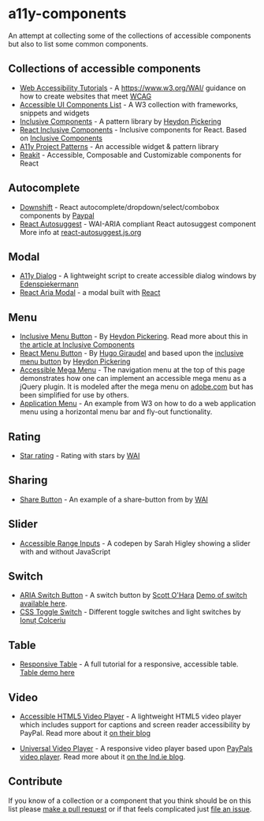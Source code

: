 # a11y-components

An attempt at collecting some of the collections of accessible components but also to list some common components.

## Collections of accessible components

- [Web Accessibility Tutorials](https://www.w3.org/WAI/tutorials/) - A https://www.w3.org/WAI/ guidance on how to create websites that meet [WCAG](https://www.w3.org/WAI/intro/wcag)
- [Accessible UI Components List](https://www.w3.org/blog/wai-components-gallery/) - A W3 collection with frameworks, snippets and widgets
- [Inclusive Components](https://inclusive-components.design/) - A pattern library by [Heydon Pickering](https://twitter.com/heydonworks)
- [React Inclusive Components](https://www.npmjs.com/package/react-inclusive-components) - Inclusive components for React. Based on [Inclusive Components](https://inclusive-components.design/)
- [A11y Project Patterns](http://a11yproject.com/patterns.html) - An accessible widget & pattern library
- [Reakit](https://reakit.io/) - Accessible, Composable and Customizable components for React

## Autocomplete

- [Downshift](https://github.com/paypal/downshift) - React autocomplete/dropdown/select/combobox components by [Paypal](https://github.com/paypal)
- [React Autosuggest](https://github.com/moroshko/react-autosuggest) - WAI-ARIA compliant React autosuggest component More info at [react-autosuggest.js.org](http://react-autosuggest.js.org)

## Modal

- [A11y Dialog](https://github.com/edenspiekermann/a11y-dialog) - A lightweight script to create accessible dialog windows by [Edenspiekermann](https://www.edenspiekermann.com/)
- [React Aria Modal](https://github.com/davidtheclark/react-aria-modal) - a modal built with [React](https://facebook.github.io/react/)

## Menu

- [Inclusive Menu Button](https://github.com/Heydon/inclusive-menu-button) - By [Heydon Pickering](https://twitter.com/heydonworks). Read more about this in [the article at Inclusive Components](https://inclusive-components.design/menus-menu-buttons/)
- [React Menu Button](https://github.com/HugoGiraudel/react-menu-button) - By [Hugo Giraudel](https://twitter.com/hugogiraudel) and based upon the [inclusive menu button](https://github.com/Heydon/inclusive-menu-button) by [Heydon Pickering](https://twitter.com/heydonworks)
- [Accessible Mega Menu](http://adobe-accessibility.github.io/Accessible-Mega-Menu/) - The navigation menu at the top of this page demonstrates how one can implement an accessible mega menu as a jQuery plugin. It is modeled after the mega menu on [adobe.com](https://adobe.com) but has been simplified for use by others.
- [Application Menu](https://www.w3.org/WAI/tutorials/menus/application-menus-code/) - An example from W3 on how to do a web application menu using a horizontal menu bar and fly-out functionality.

## Rating

- [Star rating](https://www.w3.org/WAI/tutorials/forms/custom-controls/#a-star-rating) - Rating with stars by [WAI](https://www.w3.org/WAI/)

## Sharing

- [Share Button](https://www.w3.org/WAI/tutorials/forms/custom-controls/#a-share-button) - An example of a share-button from by [WAI](https://www.w3.org/WAI/)

## Slider

- [Accessible Range Inputs](https://codepen.io/smhigley/pen/ObWbdy) - A codepen by Sarah Higley showing a slider with and without JavaScript

## Switch

- [ARIA Switch Button](https://github.com/scottaohara/aria-switch-button) - A switch button by [Scott O'Hara](https://twitter.com/scottohara) [Demo of switch available here](https://scottaohara.github.io/aria-switch-button/).
- [CSS Toggle Switch](https://ghinda.net/css-toggle-switch/) - Different toggle switches and light switches by [Ionuț Colceriu](https://twitter.com/ghindas)

## Table

- [Responsive Table](http://adrianroselli.com/2017/11/a-responsive-accessible-table.html) - A full tutorial for a responsive, accessible table. [Table demo here](https://codepen.io/aardrian/pen/YEKmxP?editors=1000)

## Video

- [Accessible HTML5 Video Player](https://github.com/paypal/accessible-html5-video-player) - A lightweight HTML5 video player which includes support for captions and screen reader accessibility by PayPal. Read more about it [on their blog](https://www.paypal-engineering.com/2014/09/05/introducing-an-accessible-html5-video-player/)

- [Universal Video Player](https://source.ind.ie/project/video-player) - A responsive video player based upon [PayPals video player](https://github.com/paypal/accessible-html5-video-player). Read more about it [on the Ind.ie blog](https://ind.ie/blog/accessible-video-player/).

## Contribute

If you know of a collection or a component that you think should be on this list please [make a pull request](https://github.com/t12t/a11y-components/pulls) or if that feels complicated just [file an issue](https://github.com/t12t/a11y-components/issues).
